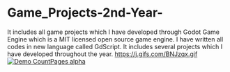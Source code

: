 # Game_Projects-2nd-Year-
It includes all game projects which I have developed through Godot Game Engine which is a MIT licensed open source game engine. I have written all codes in new language called GdScript. It includes several projects which I have developed throughout the year.
https://j.gifs.com/BNJzqx.gif
[![Demo CountPages alpha](https://j.gifs.com/BNJzqx.gif)](https://www.youtube.com/watch?v=ek1j272iAmc)
